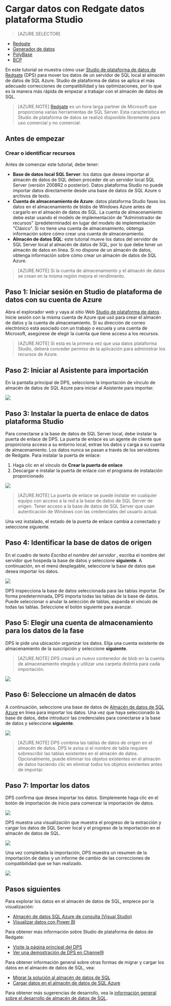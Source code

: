 <properties
   pageTitle="Usar Studio de plataforma de datos de Redgate para cargar los datos en el almacén de datos SQL | Microsoft Azure"
   description="Obtenga información sobre cómo usar Studio de plataforma de datos de Redgate para escenarios de almacenamiento de datos."
   services="sql-data-warehouse"
   documentationCenter="NA"
   authors="twounder"
   manager="barbkess"
   editor=""/>

<tags
   ms.service="sql-data-warehouse"
   ms.devlang="NA"
   ms.topic="get-started-article"
   ms.tgt_pltfrm="NA"
   ms.workload="data-services"
   ms.date="10/13/2016"
   ms.author="mausher;barbkess"/>


# <a name="load-data-with-redgate-data-platform-studio"></a>Cargar datos con Redgate datos plataforma Studio

> [AZURE.SELECTOR]
- [Redgate](sql-data-warehouse-load-with-redgate.md)
- [Generador de datos](sql-data-warehouse-get-started-load-with-azure-data-factory.md)
- [PolyBase](sql-data-warehouse-get-started-load-with-polybase.md)
- [BCP](sql-data-warehouse-load-with-bcp.md)

En este tutorial se muestra cómo usar [Studio de plataforma de datos de Redgate](http://www.red-gate.com/products/azure-development/data-platform-studio/) (DPS) para mover los datos de un servidor de SQL local al almacén de datos de SQL Azure. Studio de plataforma de datos se aplica el más adecuado correcciones de compatibilidad y las optimizaciones, por lo que es la manera más rápida de empezar a trabajar con el almacén de datos de SQL.

> [AZURE.NOTE] [Redgate](http://www.red-gate.com) es un hora larga partner de Microsoft que proporciona varias herramientas de SQL Server. Esta característica en Studio de plataforma de datos se realizó disponible libremente para uso comercial y no comercial.

## <a name="before-you-begin"></a>Antes de empezar
### <a name="create-or-identify-resources"></a>Crear o identificar recursos

Antes de comenzar este tutorial, debe tener:

- **Base de datos local SQL Server**: los datos que desea importar al almacén de datos de SQL deben proceder de un servidor local SQL Server (versión 2008R2 o posterior). Datos plataforma Studio no puede importar datos directamente desde una base de datos de SQL Azure o archivos de texto.
- **Cuenta de almacenamiento de Azure**: datos plataforma Studio fases los datos en el almacenamiento de blobs de Windows Azure antes de cargarlo en el almacén de datos de SQL. La cuenta de almacenamiento debe estar usando el modelo de implementación de "Administrador de recursos" (predeterminado) en lugar del modelo de implementación "Clásico". Si no tiene una cuenta de almacenamiento, obtenga información sobre cómo crear una cuenta de almacenamiento. 
- **Almacén de datos SQL**: este tutorial mueve los datos del servidor de SQL Server local al almacén de datos de SQL, por lo que debe tener un almacén de datos en línea. Si no dispone de un almacén de datos, obtenga información sobre cómo crear un almacén de datos de SQL Azure.

> [AZURE.NOTE] Si la cuenta de almacenamiento y el almacén de datos se crean en la misma región mejora el rendimiento.

## <a name="step-1-sign-in-to-data-platform-studio-with-your-azure-account"></a>Paso 1: Iniciar sesión en Studio de plataforma de datos con su cuenta de Azure
Abra el explorador web y vaya al sitio Web [Studio de plataforma de datos](https://www.dataplatformstudio.com/) . Inicie sesión con la misma cuenta de Azure que usó para crear el almacén de datos y la cuenta de almacenamiento. Si su dirección de correo electrónico está asociado con un trabajo o escuela y una cuenta de Microsoft, asegúrese de elegir la cuenta que tiene acceso a los recursos.

> [AZURE.NOTE] Si esta es la primera vez que usa datos plataforma Studio, deberá conceder permiso de la aplicación para administrar los recursos de Azure.

## <a name="step-2-start-the-import-wizard"></a>Paso 2: Iniciar al Asistente para importación
En la pantalla principal de DPS, seleccione la importación de vínculo de almacén de datos de SQL Azure para iniciar al Asistente para importar.

![][1]

## <a name="step-3-install-the-data-platform-studio-gateway"></a>Paso 3: Instalar la puerta de enlace de datos plataforma Studio
Para conectarse a la base de datos de SQL Server local, debe instalar la puerta de enlace de DPS. La puerta de enlace es un agente de cliente que proporciona acceso a su entorno local, extrae los datos y carga a su cuenta de almacenamiento. Los datos nunca se pasan a través de los servidores de Redgate. Para instalar la puerta de enlace:

1.  Haga clic en el vínculo de **Crear la puerta de enlace**
2. Descargar e instalar la puerta de enlace con el programa de instalación proporcionado

![][2]

> [AZURE.NOTE] La puerta de enlace se puede instalar en cualquier equipo con acceso a la red a la base de datos de SQL Server de origen. Tener acceso a la base de datos de SQL Server que usan autenticación de Windows con las credenciales del usuario actual.

Una vez instalado, el estado de la puerta de enlace cambia a conectado y seleccione siguiente.

## <a name="step-4-identify-the-source-database"></a>Paso 4: Identificar la base de datos de origen
En el cuadro de texto *Escriba el nombre del servidor* , escriba el nombre del servidor que hospeda la base de datos y seleccione **siguiente**. A continuación, en el menú desplegable, seleccione la base de datos que desea importar los datos.

![][3]

DPS inspecciona la base de datos seleccionada para las tablas importar. De forma predeterminada, DPS importa todas las tablas de la base de datos. Puede seleccionar o anular la selección de tablas, expanda el vínculo de todas las tablas. Seleccione el botón siguiente para avanzar.

## <a name="step-5-choose-a-storage-account-to-stage-the-data"></a>Paso 5: Elegir una cuenta de almacenamiento para los datos de la fase
DPS le pide una ubicación organizar los datos. Elija una cuenta existente de almacenamiento de la suscripción y seleccione **siguiente**.

> [AZURE.NOTE] DPS creará un nuevo contenedor de blob en la cuenta de almacenamiento elegida y utilizar una carpeta distinta para cada importación.

![][4]

## <a name="step-6-select-a-data-warehouse"></a>Paso 6: Seleccione un almacén de datos
A continuación, seleccione una base de datos de [Almacén de datos de SQL Azure](http://aka.ms/sqldw) en línea para importar los datos. Una vez que haya seleccionado la base de datos, debe introducir las credenciales para conectarse a la base de datos y seleccione **siguiente**.

![][5]

> [AZURE.NOTE] DPS combina las tablas de datos de origen en el almacén de datos. DPS le avisa si el nombre de tabla requiere sobrescribir las tablas existentes en el almacén de datos. Opcionalmente, puede eliminar los objetos existentes en el almacén de datos haciendo clic en eliminar todos los objetos existentes antes de importar.

## <a name="step-7-import-the-data"></a>Paso 7: Importar los datos
DPS confirma que desea importar los datos. Simplemente haga clic en el botón de importación de inicio para comenzar la importación de datos.

![][6]

DPS muestra una visualización que muestra el progreso de la extracción y cargar los datos de SQL Server local y el progreso de la importación en el almacén de datos de SQL.

![][7]

Una vez completada la importación, DPS muestra un resumen de la importación de datos y un informe de cambio de las correcciones de compatibilidad que se han realizado.

![][8]

## <a name="next-steps"></a>Pasos siguientes
Para explorar los datos en el almacén de datos de SQL, empiece por la visualización:

- [Almacén de datos SQL Azure de consulta (Visual Studio)][]
- [Visualizar datos con Power BI][]

Para obtener más información sobre Studio de plataforma de datos de Redgate:

- [Visite la página principal del DPS](http://www.dataplatformstudio.com/)
- [Ver una demostración de DPS en Channel9](https://channel9.msdn.com/Blogs/cloud-with-a-silver-lining/Loading-data-into-Azure-SQL-Datawarehouse-with-Redgate-Data-Platform-Studio)

Para obtener información general sobre otras formas de migrar y cargar los datos en el almacén de datos de SQL, vea:

- [Migrar la solución al almacén de datos de SQL][]
- [Cargar datos en el almacén de datos de SQL Azure](./sql-data-warehouse-overview-load.md)

Para obtener más sugerencias de desarrollo, vea la [información general sobre el desarrollo de almacén de datos de SQL](./sql-data-warehouse-overview-develop.md).

<!--Image references-->
[1]: media/sql-data-warehouse-redgate/2016-10-05_15-59-56.png
[2]: media/sql-data-warehouse-redgate/2016-10-05_11-16-07.png
[3]: media/sql-data-warehouse-redgate/2016-10-05_11-17-46.png
[4]: media/sql-data-warehouse-redgate/2016-10-05_11-20-41.png
[5]: media/sql-data-warehouse-redgate/2016-10-05_11-31-24.png
[6]: media/sql-data-warehouse-redgate/2016-10-05_11-32-20.png
[7]: media/sql-data-warehouse-redgate/2016-10-05_11-49-53.png
[8]: media/sql-data-warehouse-redgate/2016-10-05_12-57-10.png

<!--Article references-->
[Almacén de datos SQL Azure de consulta (Visual Studio)]: ./sql-data-warehouse-query-visual-studio.md
[Visualizar datos con Power BI]: ./sql-data-warehouse-get-started-visualize-with-power-bi.md
[Migrar la solución al almacén de datos de SQL]: ./sql-data-warehouse-overview-migrate.md
[Load data into Azure SQL Data Warehouse]: ./sql-data-warehouse-overview-load.md
[SQL Data Warehouse development overview]: ./sql-data-warehouse-overview-develop.md
